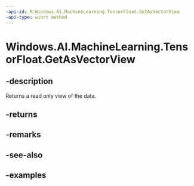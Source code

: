 ```yaml
---
-api-id: M:Windows.AI.MachineLearning.TensorFloat.GetAsVectorView
-api-type: winrt method
---
```


<!-- Method syntax.
public IVectorView<float> TensorFloat.GetAsVectorView()
-->

# Windows.AI.MachineLearning.TensorFloat.GetAsVectorView

## -description
Returns a read only view of the data.
## -returns

## -remarks

## -see-also

## -examples
